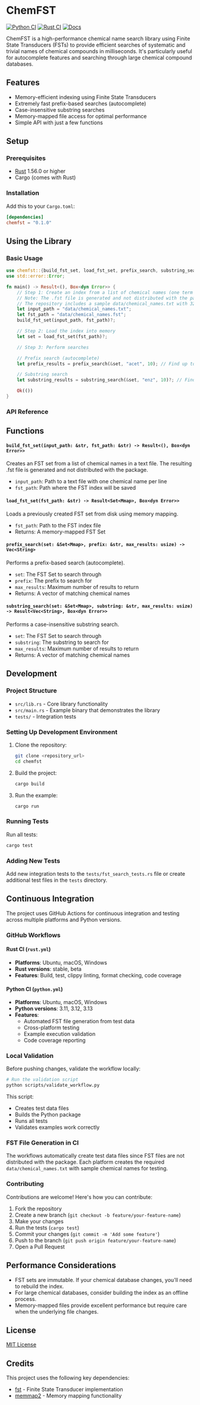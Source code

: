 # ChemFST

[![Python CI](https://github.com/esrehmki/chemfst/actions/workflows/python.yml/badge.svg)](https://github.com/esrehmki/chemfst/actions/workflows/python.yml)
[![Rust CI](https://github.com/esrehmki/chemfst/actions/workflows/rust.yml/badge.svg)](https://github.com/esrehmki/chemfst/actions/workflows/rust.yml)
[![Docs](https://img.shields.io/badge/docs-mdBook-blue)](https://esrehmki.github.io/chemfst/)


ChemFST is a high-performance chemical name search library using Finite State Transducers (FSTs) to provide efficient searches of systematic and trivial names of chemical compounds in milliseconds. It's particularly useful for autocomplete features and searching through large chemical compound databases.

## Features

- Memory-efficient indexing using Finite State Transducers
- Extremely fast prefix-based searches (autocomplete)
- Case-insensitive substring searches
- Memory-mapped file access for optimal performance
- Simple API with just a few functions

## Setup

### Prerequisites

- [Rust](https://www.rust-lang.org/tools/install) 1.56.0 or higher
- Cargo (comes with Rust)

### Installation

Add this to your `Cargo.toml`:

```toml
[dependencies]
chemfst = "0.1.0"
```

## Using the Library

### Basic Usage

```rust
use chemfst::{build_fst_set, load_fst_set, prefix_search, substring_search};
use std::error::Error;

fn main() -> Result<(), Box<dyn Error>> {
    // Step 1: Create an index from a list of chemical names (one term per line)
    // Note: The .fst file is generated and not distributed with the package
    // The repository includes a sample data/chemical_names.txt with 32+ chemical names
    let input_path = "data/chemical_names.txt";
    let fst_path = "data/chemical_names.fst";
    build_fst_set(input_path, fst_path)?;

    // Step 2: Load the index into memory
    let set = load_fst_set(fst_path)?;

    // Step 3: Perform searches

    // Prefix search (autocomplete)
    let prefix_results = prefix_search(&set, "acet", 10); // Find up to 10 terms starting with "acet"

    // Substring search
    let substring_results = substring_search(&set, "enz", 10)?; // Find up to 10 terms containing "enz"

    Ok(())
}
```

### API Reference
## Functions

#### `build_fst_set(input_path: &str, fst_path: &str) -> Result<(), Box<dyn Error>>`

Creates an FST set from a list of chemical names in a text file. The resulting .fst file is generated and not distributed with the package.

- `input_path`: Path to a text file with one chemical name per line
- `fst_path`: Path where the FST index will be saved

#### `load_fst_set(fst_path: &str) -> Result<Set<Mmap>, Box<dyn Error>>`

Loads a previously created FST set from disk using memory mapping.

- `fst_path`: Path to the FST index file
- Returns: A memory-mapped FST Set

#### `prefix_search(set: &Set<Mmap>, prefix: &str, max_results: usize) -> Vec<String>`

Performs a prefix-based search (autocomplete).

- `set`: The FST Set to search through
- `prefix`: The prefix to search for
- `max_results`: Maximum number of results to return
- Returns: A vector of matching chemical names

#### `substring_search(set: &Set<Mmap>, substring: &str, max_results: usize) -> Result<Vec<String>, Box<dyn Error>>`

Performs a case-insensitive substring search.

- `set`: The FST Set to search through
- `substring`: The substring to search for
- `max_results`: Maximum number of results to return
- Returns: A vector of matching chemical names

## Development

### Project Structure

- `src/lib.rs` - Core library functionality
- `src/main.rs` - Example binary that demonstrates the library
- `tests/` - Integration tests

### Setting Up Development Environment

1. Clone the repository:
   ```bash
   git clone <repository_url>
   cd chemfst
   ```

2. Build the project:
   ```bash
   cargo build
   ```

3. Run the example:
   ```bash
   cargo run
   ```

### Running Tests

Run all tests:
```bash
cargo test
```

### Adding New Tests

Add new integration tests to the `tests/fst_search_tests.rs` file or create additional test files in the `tests` directory.

## Continuous Integration

The project uses GitHub Actions for continuous integration and testing across multiple platforms and Python versions.

### GitHub Workflows

#### Rust CI (`rust.yml`)
- **Platforms**: Ubuntu, macOS, Windows
- **Rust versions**: stable, beta
- **Features**: Build, test, clippy linting, format checking, code coverage

#### Python CI (`python.yml`)
- **Platforms**: Ubuntu, macOS, Windows
- **Python versions**: 3.11, 3.12, 3.13
- **Features**:
  - Automated FST file generation from test data
  - Cross-platform testing
  - Example execution validation
  - Code coverage reporting

### Local Validation

Before pushing changes, validate the workflow locally:

```bash
# Run the validation script
python scripts/validate_workflow.py
```

This script:
- Creates test data files
- Builds the Python package
- Runs all tests
- Validates examples work correctly

### FST File Generation in CI

The workflows automatically create test data files since FST files are not distributed with the package. Each platform creates the required `data/chemical_names.txt` with sample chemical names for testing.

### Contributing

Contributions are welcome! Here's how you can contribute:

1. Fork the repository
2. Create a new branch (`git checkout -b feature/your-feature-name`)
3. Make your changes
4. Run the tests (`cargo test`)
5. Commit your changes (`git commit -m 'Add some feature'`)
6. Push to the branch (`git push origin feature/your-feature-name`)
7. Open a Pull Request

## Performance Considerations

- FST sets are immutable. If your chemical database changes, you'll need to rebuild the index.
- For large chemical databases, consider building the index as an offline process.
- Memory-mapped files provide excellent performance but require care when the underlying file changes.

## License

[MIT License](LICENSE)

## Credits

This project uses the following key dependencies:
- [fst](https://crates.io/crates/fst) - Finite State Transducer implementation
- [memmap2](https://crates.io/crates/memmap2) - Memory mapping functionality
